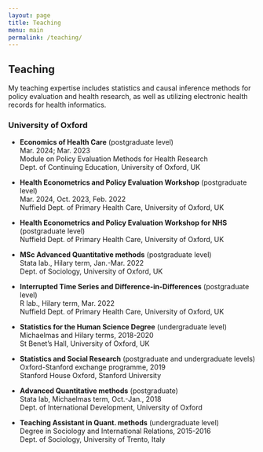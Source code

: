 ```yaml
---
layout: page
title: Teaching
menu: main
permalink: /teaching/
---
```


## Teaching

My teaching expertise includes statistics and causal inference methods for policy evaluation and health research, as well as utilizing electronic health records for health informatics. 

### University of Oxford
<p> </p>

- **Economics of Health Care** (postgraduate level) \
Mar. 2024; Mar. 2023  \
Module on Policy Evaluation Methods for Health Research \
Dept. of Continuing Education, University of Oxford, UK

- **Health Econometrics and Policy Evaluation Workshop** (postgraduate level) \
Mar. 2024, Oct. 2023, Feb. 2022 \
Nuffield Dept. of Primary Health Care, University of Oxford, UK

- **Health Econometrics and Policy Evaluation Workshop for NHS** (postgraduate level) \
Nuffield Dept. of Primary Health Care, University of Oxford, UK

- **MSc Advanced Quantitative methods** (postgraduate level) \
Stata lab., Hilary term, Jan.-Mar. 2022 \
Dept. of Sociology, University of Oxford, UK

- **Interrupted Time Series and Difference-in-Differences** (postgraduate level) \
R lab., Hilary term, Mar. 2022 \
Nuffield Dept. of Primary Health Care, University of Oxford, UK


- **Statistics for the Human Science Degree** (undergraduate level) \
Michaelmas and Hilary terms, 2018-2020 \
St Benet’s Hall, University of Oxford, UK

- **Statistics and Social Research** (postgraduate and undergraduate levels) \
Oxford-Stanford exchange programme, 2019 \
Stanford House Oxford, Stanford University

- **Advanced Quantitative methods** (postgraduate) \
Stata lab, Michaelmas term, Oct.-Jan., 2018 \
Dept. of International Development, University of Oxford

- **Teaching Assistant in Quant. methods** (undergraduate level) \
Degree in Sociology and International Relations, 2015-2016 \
Dept. of Sociology, University of Trento, Italy


